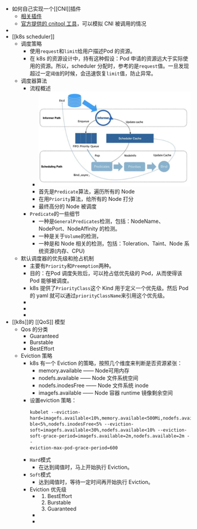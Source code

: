 - 如何自己实现一个[[CNI]]插件
	- [相关插件](https://github.com/containernetworking/plugins)
	- [官方提供的 cnitool 工具](https://github.com/containernetworking/cni/tree/main/cnitool)，可以模拟 CNI 被调用的情况
-
- [[k8s scheduler]]
	- 调度策略
		- 使用`request`和`limit`给用户描述Pod 的资源。
		- 在 k8s 的资源设计中，持有这种假设：Pod 申请的资源远大于实际使用的资源。所以，scheduler 分配时，参考的是`request`值。一旦发现超过一定`阈值`的时候，会迅速恢复`limit`值，防止异常。
	- 调度器算法
		- 流程概述
			- ![image.png](../assets/image_1676259737498_0.png)
			- 首先是`Predicate`算法，遍历所有的 Node
			- 在用`Priority`算法，给所有的 Node 打分
			- 最终高分的 Node 被调度
		- `Predicate`的一些细节
			- 一种是`GeneralPredicates`检测，包括：NodeName、NodePort、NodeAffinity 的检测。
			- 一种是关于`Volume`的检测，
			- 一种是和 Node 相关的检测，包括：Toleration、Taint、Node 系统资源(内存、CPU)
	- 默认调度器的优先级和抢占机制
		- 主要有`Priority`和`Preemption`两种。
		- 目的：在Pod 调度失败后，可以抢占低优先级的 Pod，从而使得该 Pod 能够被调度。
		- k8s 提供了`PriorityClass`这个 Kind 用于定义一个优先级。然后 Pod 的 yaml 就可以通过`priorityClassName`来引用这个优先级。
		-
		-
		-
- [[k8s]]的 [[QoS]] 模型
	- Qos 的分类
		- Guaranteed
		- Burstable
		- BestEffort
	- Eviction 策略
		- k8s 有一个 Eviction 的策略，按照几个维度来判断是否资源紧张：
			- memory.available —— Node可用内存
			- nodefs.available —— Node 文件系统空间
			- nodefs.inodesFree —— Node 文件系统 inode
			- imagefs.available —— Node 容器 runtime 镜像剩余空间
		- 设置eviction 策略：
		  ```
		  kubelet --eviction-
		  hard=imagefs.available<10%,memory.available<500Mi,nodefs.availa
		  ble<5%,nodefs.inodesFree<5% --eviction-
		  soft=imagefs.available<30%,nodefs.available<10% --eviction-
		  soft-grace-period=imagefs.available=2m,nodefs.available=2m --
		  eviction-max-pod-grace-period=600
		  ```
		- `Hard`模式
			- 在达到阈值时，马上开始执行 Eviction。
		- `Soft`模式
			- 达到阈值时，等待一定时间再开始执行 Eviction。
		- Eviction 优先级
			- 1. BestEffort
			  2. Burstable
			  3. Guaranteed
			-
			-
